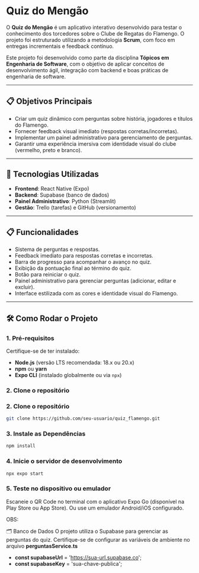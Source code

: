 # Quiz do Mengão

O **Quiz do Mengão** é um aplicativo interativo desenvolvido para testar o conhecimento dos torcedores sobre o Clube de Regatas do Flamengo. O projeto foi estruturado utilizando a metodologia **Scrum**, com foco em entregas incrementais e feedback contínuo.

Este projeto foi desenvolvido como parte da disciplina **Tópicos em Engenharia de Software**, com o objetivo de aplicar conceitos de desenvolvimento ágil, integração com backend e boas práticas de engenharia de software.

---

## 📋 Objetivos Principais

- Criar um quiz dinâmico com perguntas sobre história, jogadores e títulos do Flamengo.
- Fornecer feedback visual imediato (respostas corretas/incorretas).
- Implementar um painel administrativo para gerenciamento de perguntas.
- Garantir uma experiência imersiva com identidade visual do clube (vermelho, preto e branco).

---

## 🚀 Tecnologias Utilizadas

- **Frontend**: React Native (Expo)
- **Backend**: Supabase (banco de dados)
- **Painel Administrativo**: Python (Streamlit)
- **Gestão**: Trello (tarefas) e GitHub (versionamento)

---

## 📋 Funcionalidades

- Sistema de perguntas e respostas.
- Feedback imediato para respostas corretas e incorretas.
- Barra de progresso para acompanhar o avanço no quiz.
- Exibição da pontuação final ao término do quiz.
- Botão para reiniciar o quiz.
- Painel administrativo para gerenciar perguntas (adicionar, editar e excluir).
- Interface estilizada com as cores e identidade visual do Flamengo.

---

## 🛠️ Como Rodar o Projeto

### 1. Pré-requisitos
Certifique-se de ter instalado:
- **Node.js** (versão LTS recomendada: 18.x ou 20.x)
- **npm** ou **yarn**
- **Expo CLI** (instalado globalmente ou via `npx`)

### 2. Clone o repositório
### 2. Clone o repositório
```bash
git clone https://github.com/seu-usuario/quiz_flamengo.git
```

### 3. Instale as Dependências
```bash
npm install
```

### 4. Inicie o servidor de desenvolvimento
```bash
npx expo start
```

### 5. Teste no dispositivo ou emulador
Escaneie o QR Code no terminal com o aplicativo Expo Go (disponível na Play Store ou App Store).
Ou use um emulador Android/iOS configurado.

OBS: 

🗂️ Banco de Dados
O projeto utiliza o Supabase para gerenciar as perguntas do quiz. Certifique-se de configurar as variáveis de ambiente no arquivo **perguntasService.ts**
- **const supabaseUrl** = 'https://sua-url.supabase.co';
- **const supabaseKey** = 'sua-chave-publica';

